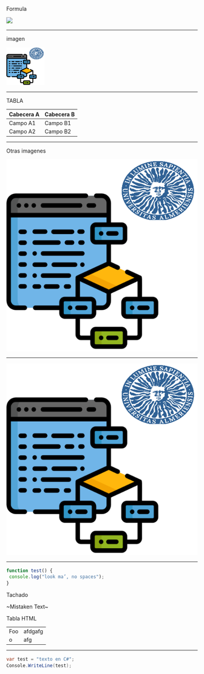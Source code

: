 Formula

<img src="https://render.githubusercontent.com/render/math?math=$rad/sg$">

******************


imagen

<img src="ualprog.png" width="100">

******************

TABLA

| Cabecera A | Cabecera B |
| ---------- | ---------- |
| Campo A1   | Campo B1   |
| Campo A2   | Campo B2   |

******************
Otras imagenes

![Con titulo](ualprog.png "titulo")

******************

![Sin titulo](ualprog.png)

******************



```javascript
function test() {
 console.log("look ma’, no spaces");
}
```

Tachado

~Mistaken Text~




Tabla HTML

<table>
    <tr>
        <td>Foo</td>
        <td>afdgafg</td>
    </tr>
    <tr>
        <td>o</td>
        <td>afg</td>
    </tr>
</table>

*******************

```cs
var test = "texto en C#";
Console.WriteLine(test);
```
